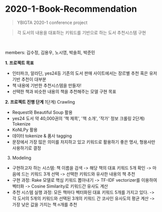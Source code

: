 # 2020-1-Book-Recommendation
> YBIGTA 2020-1 conference project <br/>

> 각 도서의 내용을 대표하는 키워드를 기반으로 하는 도서 추천시스템 구현
<br/>

members: 김수정, 김용우, 노시영, 박솔희, 박준민

**1. 프로젝트 목표**
- 인터파크, 알라딘, yes24등 기존의 도서 판매 사이트에서는 장르별 추천 혹은 유저 기반 추천이 대부분
- 책 내용에 기반한 추천시스템을 만들자!
- 선택한 책과 비슷한 내용의 책을 추천해주는 모델 구현 목표

**2. 프로젝트 진행 단계**
1단계) Crawling
- Request와 Beautiful Soup 활용
- yes24 도서 약 40,000권의 '책 제목', '책 소개', '작가' 정보 크롤링
2단계) Tokenize
- KoNLPy 활용
- 데이터 tokenize & 품사 tagging
- 문장에서 가장 많은 의미를 차지하고 있고 키워드로 활용하기 좋은 명사, 형용사만 사용하기로 결정
3) Modeling
- 구현하고자 하는 시스템: 책 이름을 검색 -> 해당 책의 대표 키워드 5개 확인 -> 마음에 드는 키워드 3개 선택 -> 선택한 키워드와 유사한 내용의 책 추천
- 구현 과정: Rake 모델로 핵심 키워드 뽑아내기 -> TF-IDF vectorizer를 이용하여 벡터화 -> Cosine Similarity로 키워드간 유사도 계산
- 추천 시스템 실행 과정: 모든 책마다 벡터화된 대표 키워드 5개를 가지고 있다. -> 각 도서의 5개의 키워드와 선택된 3개의 키워드 간 코사인 유사도의 평균 계산 -> 가장 낮은 값을 가지는 책 n개를 추천
